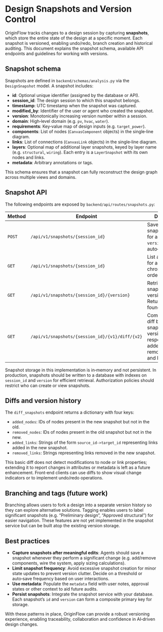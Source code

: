 # Design Snapshots and Version Control

OriginFlow tracks changes to a design session by capturing **snapshots**,
which store the entire state of the design at a specific moment. Each
snapshot is versioned, enabling undo/redo, branch creation and
historical auditing. This document explains the snapshot schema,
available API endpoints and guidelines for working with versions.

## Snapshot schema

Snapshots are defined in `backend/schemas/analysis.py` via the
`DesignSnapshot` model. A snapshot includes:

- **id**: Optional unique identifier (assigned by the database or API).
- **session_id**: The design session to which this snapshot belongs.
- **timestamp**: UTC timestamp when the snapshot was captured.
- **modified_by**: Identifier of the user or agent who created the snapshot.
- **version**: Monotonically increasing version number within a session.
- **domain**: High‑level domain (e.g. `pv`, `hvac`, `water`).
- **requirements**: Key‑value map of design inputs (e.g. `target_power`).
- **components**: List of nodes (`CanvasComponent` objects) in the single‑line diagram.
- **links**: List of connections (`CanvasLink` objects) in the single‑line diagram.
- **layers**: Optional map of additional layer snapshots, keyed by layer name
  (e.g. `structural`, `wiring`). Each entry is a `LayerSnapshot` with its
  own nodes and links.
- **metadata**: Arbitrary annotations or tags.

This schema ensures that a snapshot can fully reconstruct the design
graph across multiple views and domains.

## Snapshot API

The following endpoints are exposed by `backend/api/routes/snapshots.py`:

| Method | Endpoint | Description |
|-------|----------|-------------|
| `POST` | `/api/v1/snapshots/{session_id}` | Save a new snapshot version for a session. The `version` field is auto‑incremented. |
| `GET`  | `/api/v1/snapshots/{session_id}` | List all snapshots for a session in chronological order. |
| `GET`  | `/api/v1/snapshots/{session_id}/{version}` | Retrieve a single snapshot by version number. Returns 404 if not found. |
| `GET`  | `/api/v1/snapshots/{session_id}/{v1}/diff/{v2}` | Compute a simple diff between two snapshot versions. The response lists added and removed nodes and links. |

Snapshot storage in this implementation is in‑memory and not persistent.
In production, snapshots should be written to a database with indexes on
`session_id` and `version` for efficient retrieval. Authorization
policies should restrict who can create or view snapshots.

## Diffs and version history

The `diff_snapshots` endpoint returns a dictionary with four keys:

- `added_nodes`: IDs of nodes present in the new snapshot but not in the old.
- `removed_nodes`: IDs of nodes present in the old snapshot but not in the new.
- `added_links`: Strings of the form `source_id->target_id` representing
  links added in the new snapshot.
- `removed_links`: Strings representing links removed in the new snapshot.

This basic diff does not detect modifications to node or link
properties; extending it to report changes in attributes or metadata is
left as a future enhancement. Front‑end clients can use diffs to show
visual change indicators or to implement undo/redo operations.

## Branching and tags (future work)

Branching allows users to fork a design into a separate version history
so they can explore alternative solutions. Tagging enables users to
label significant snapshots (e.g. “Preliminary design”, “Approved
structural”) for easier navigation. These features are not yet
implemented in the snapshot service but can be built atop the existing
version storage.

## Best practices

- **Capture snapshots after meaningful edits**: Agents should save a
  snapshot whenever they perform a significant change (e.g. add/remove
  components, wire the system, apply sizing calculations).
- **Limit snapshot frequency**: Avoid excessive snapshot creation for minor
  state updates to prevent version clutter. Decide on a threshold or
  auto‑save frequency based on user interactions.
- **Use metadata**: Populate the `metadata` field with user notes,
  approval states or other context to aid future audits.
- **Persist snapshots**: Integrate the snapshot service with your
  database. Each snapshot’s `id` and `version` can form a composite
  primary key for storage.

With these patterns in place, OriginFlow can provide a robust
versioning experience, enabling traceability, collaboration and
confidence in AI‑driven design changes.
